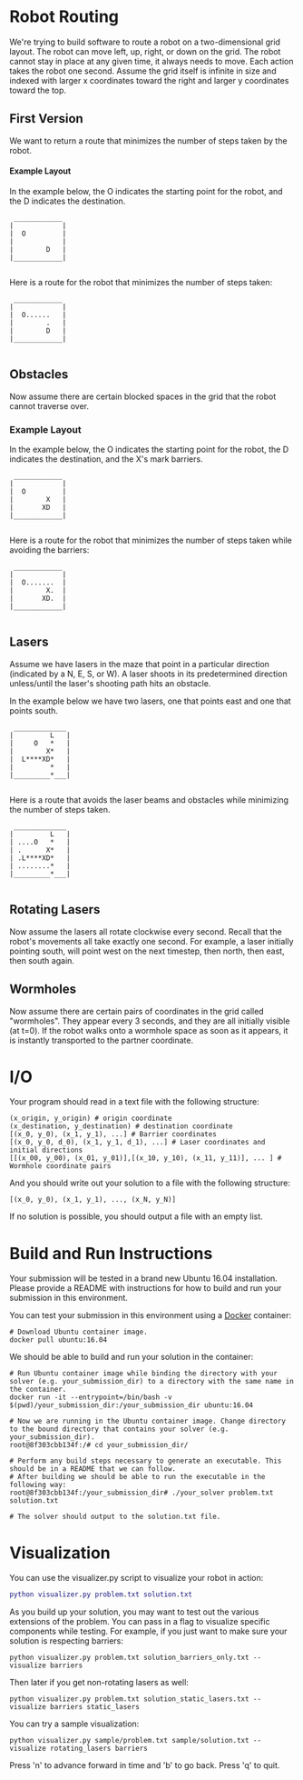 # Robot Routing

We're trying to build software to route a robot on a two-dimensional grid layout. The robot can move left, up, right,
or down on the grid. The robot cannot stay in place at any given time, it always needs to move. Each action takes the robot one second. Assume the grid itself is infinite in size
and indexed with larger x coordinates toward the right and larger y coordinates toward the top.

## First Version
We want to return a route that minimizes the number of steps taken by the robot.

#### Example Layout
In the example below, the O indicates the starting point for the robot, and the D indicates the destination.

```
 ____________
|            |
|  O         |
|            |
|        D   |
|____________|
 
```

Here is a route for the robot that minimizes the number of steps taken:

```
 ____________
|            |
|  O......   |
|        .   |
|        D   |
|____________|
 
```

## Obstacles

Now assume there are certain blocked spaces in the grid that the robot cannot traverse over.

### Example Layout
In the example below, the O indicates the starting point for the robot, the D indicates the destination, and
the X's mark barriers.

```
 ____________
|            |
|  O         |
|        X   |
|       XD   |
|____________|
 
```

Here is a route for the robot that minimizes the number of steps taken while avoiding the barriers:

```
 ____________
|            |
|  O.......  |
|        X.  |
|       XD.  |
|____________|
 
```

## Lasers

Assume we have lasers in the maze that point in a particular direction (indicated by a N, E, S, or W). A laser
shoots in its predetermined direction unless/until the laser's shooting path hits an obstacle.

In the example below we have two lasers, one that points east and one that points south.

```
 _____________
|         L   |
|     O   *   |
|        X*   |
|  L****XD*   |
|         *   |
|_________*___|
 
```

Here is a route that avoids the laser beams and obstacles while minimizing the number of steps taken.

```
 _____________
|         L   |
| ....O   *   |
| .      X*   |
| .L****XD*   |
| ........*   |
|_________*___|
 
```

## Rotating Lasers
Now assume the lasers all rotate clockwise every second. Recall that the robot's movements all take exactly one second.
For example, a laser initially pointing south, will point west on the next timestep, then north, then east, then south again.

## Wormholes
Now assume there are certain pairs of coordinates in the grid called "wormholes". They appear every 3 seconds, and they are all initially visible (at t=0).
If the robot walks onto a wormhole space as soon as it appears, it is instantly transported to the partner coordinate.

# I/O
Your program should read in a text file with the following structure:

```
(x_origin, y_origin) # origin coordinate
(x_destination, y_destination) # destination coordinate
[(x_0, y_0), (x_1, y_1), ...] # Barrier coordinates
[(x_0, y_0, d_0), (x_1, y_1, d_1), ...] # Laser coordinates and initial directions
[[(x_00, y_00), (x_01, y_01)],[(x_10, y_10), (x_11, y_11)], ... ] # Wormhole coordinate pairs

```

And you should write out your solution to a file with the following structure:
```
[(x_0, y_0), (x_1, y_1), ..., (x_N, y_N)]
```

If no solution is possible, you should output a file with an empty list.

# Build and Run Instructions

Your submission will be tested in a brand new Ubuntu 16.04 installation. Please provide a README with instructions for how to build and run your submission in this environment.

You can test your submission in this environment using a [Docker](https://www.docker.com/community-edition) container:

```
# Download Ubuntu container image.
docker pull ubuntu:16.04
```

We should be able to build and run your solution in the container:
```
# Run Ubuntu container image while binding the directory with your solver (e.g. your_submission_dir) to a directory with the same name in the container.
docker run -it --entrypoint=/bin/bash -v $(pwd)/your_submission_dir:/your_submission_dir ubuntu:16.04

# Now we are running in the Ubuntu container image. Change directory to the bound directory that contains your solver (e.g. your_submission_dir).
root@8f303cbb134f:/# cd your_submission_dir/

# Perform any build steps necessary to generate an executable. This should be in a README that we can follow.
# After building we should be able to run the executable in the following way:
root@8f303cbb134f:/your_submission_dir# ./your_solver problem.txt solution.txt

# The solver should output to the solution.txt file.
```

# Visualization
You can use the visualizer.py script to visualize your robot in action:
```m 
python visualizer.py problem.txt solution.txt
```

As you build up your solution, you may want to test out the various extensions of the problem. You can pass in a flag to
visualize specific components while testing. For example, if you just want to make sure your solution is respecting barriers:
```
python visualizer.py problem.txt solution_barriers_only.txt --visualize barriers
```

Then later if you get non-rotating lasers as well:
```
python visualizer.py problem.txt solution_static_lasers.txt --visualize barriers static_lasers
```

You can try a sample visualization:
```
python visualizer.py sample/problem.txt sample/solution.txt --visualize rotating_lasers barriers
```

Press 'n' to advance forward in time and 'b' to go back. Press 'q' to quit.
